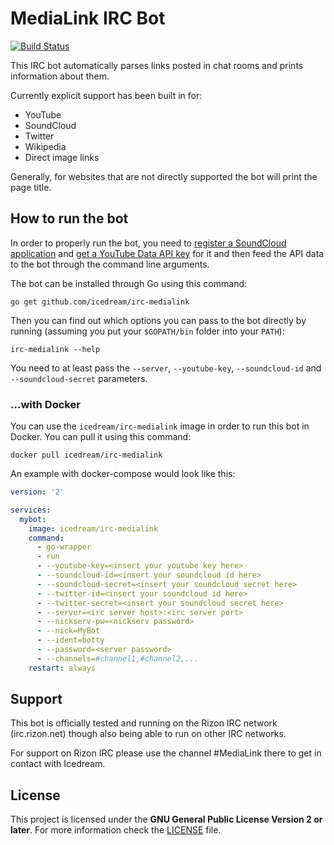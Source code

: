 # MediaLink IRC Bot

[![Build Status](https://travis-ci.org/icedream/irc-medialink.svg?branch=master)](https://travis-ci.org/icedream/irc-medialink)

This IRC bot automatically parses links posted in chat rooms and prints information about them.

Currently explicit support has been built in for:

- YouTube
- SoundCloud
- Twitter
- Wikipedia
- Direct image links

Generally, for websites that are not directly supported the bot will print the page title.

## How to run the bot

In order to properly run the bot, you need to [register a SoundCloud application](http://soundcloud.com/you/apps/new) and [get a YouTube Data API key](https://console.developers.google.com/apis/api/youtube/overview) for it and then feed the API data to the bot through the command line arguments.

The bot can be installed through Go using this command:

	go get github.com/icedream/irc-medialink

Then you can find out which options you can pass to the bot directly by running (assuming you put your `$GOPATH/bin` folder into your `PATH`):

	irc-medialink --help

You need to at least pass the `--server`, `--youtube-key`, `--soundcloud-id` and `--soundcloud-secret` parameters.

### ...with Docker

You can use the `icedream/irc-medialink` image in order to run this bot in Docker. You can pull it using this command:

	docker pull icedream/irc-medialink

An example with docker-compose would look like this:

```yaml
version: '2'

services:
  mybot:
    image: icedream/irc-medialink
    command:
      - go-wrapper
      - run
      - --youtube-key=<insert your youtube key here>
      - --soundcloud-id=<insert your soundcloud id here>
      - --soundcloud-secret=<insert your soundcloud secret here>
      - --twitter-id=<insert your soundcloud id here>
      - --twitter-secret=<insert your soundcloud secret here>
      - --server=<irc server host>:<irc server port>
      - --nickserv-pw=<nickserv password>
      - --nick=MyBot
      - --ident=botty
      - --password=<server password>
      - --channels=#channel1,#channel2,...
    restart: always
```

## Support

This bot is officially tested and running on the Rizon IRC network (irc.rizon.net) though also being able to run on other IRC networks.

For support on Rizon IRC please use the channel #MediaLink there to get in contact with Icedream.

## License

This project is licensed under the **GNU General Public License Version 2 or later**. For more information check the [LICENSE](LICENSE) file.
